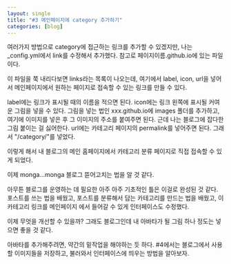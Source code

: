 ```yaml
---
layout: single
title: "#3 메인페이지에 category 추가하기"
categories: [blog]
---
```


여러가지 방법으로 category에 접근하는 링크를 추가할 수 있겠지만, 나는 \_config.yml에서 link를 수정해서 추가했다. 참고로 페이지이름.github.io에 있는 파일이다.

이 파일을 쭉 내리다보면 links라는 목록이 나오는데, 여기에서 label, icon, url을 넣어서 메인페이지에서 원하는 페이지로 접속할 수 있는 링크를 만들 수 있다.

label에는 링크가 표시될 때의 이름을 적으면 된다.
icon에는 링크 왼쪽에 표시될 커여운 그림을 넣을 수 있다. 그림을 넣는 법인 xxx.github.io에 images 폴더를 추가하고, 여기에 이미지를 넣은 후 그 이미지의 주소를 붙여주면 된다. 
근데 나는 블로그에 잡다한 그림 붙이는 걸 싫어한다.
url에는 카테고리 페이지의 permalink를 넣어주면 된다. 그래서 "/category/"를 넣었다.

이렇게 해서 내 블로그의 메인 홈페이지에서 카테고리 분류 페이지로 직접 접속할 수 있게 되었다.

이제 monga...monga 블로그 뜯어고치는 법을 알 것 같다.

아무튼 블로그를 운영하는 데 필요한 아주 아주 기초적인 틀은 이걸로 완성된 것 같다. 포스트를 쓰는 법을 배웠고, 포스트를 분류해서 담는 카테고리를 만드는 법을 배웠고, 이 카테고리 링크를 메인페이지
에서 들어갈 수 있게 인터페이스도 수정했다.

이제 무엇을 개선할 수 있을까? 
그래도 블로그인데 내 아바타가 될 그림 하나 정도는 넣으면 좋을 것 같다. 

아바타를 추가해주려면, 약간의 밑작업을 해야하는 듯 하다. #4에서는 블로그에서 사용할 이미지들을 저장하고, 불러와서 인터페이스에 띄우는 방법을 알아보자.



